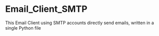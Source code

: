 # Email_Client_SMTP
This Email Client using SMTP accounts directly send emails, written in a single Python file
